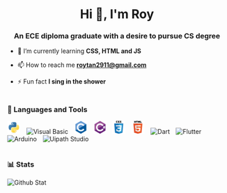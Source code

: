 <h1 align="center">Hi 👋, I'm Roy</h1>
<h3 align="center">An ECE diploma graduate with a desire to pursue CS degree</h3>

- 🌱 I’m currently learning **CSS, HTML and JS**

- 📫 How to reach me **roytan2911@gmail.com**

- ⚡ Fun fact **I sing in the shower**

#

### 🧰 Languages and Tools
<p align="left"> 
<img alt="Python" title="Python" width="30" height="30" style="margin-right: 10px" src="https://raw.githubusercontent.com/devicons/devicon/master/icons/python/python-original.svg"/>
<img alt="Visual Basic" title="Visual Basic" width="30" height="30" style="margin-right: 10px" src="https://upload.wikimedia.org/wikipedia/commons/thumb/4/40/VB.NET_Logo.svg/180px-VB.NET_Logo.svg.png"/>
<img alt="C" title="C" width="30" height="30" style="margin-right: 10px" src="https://raw.githubusercontent.com/devicons/devicon/master/icons/c/c-original.svg"/>
<img alt="Csharp" title="C#" width="30" height="30" style="margin-right: 10px" src="https://raw.githubusercontent.com/devicons/devicon/master/icons/csharp/csharp-original.svg"/>
<img alt="CSS3" title="CSS3" width="30" height="30" style="margin-right: 10px" src="https://raw.githubusercontent.com/devicons/devicon/master/icons/css3/css3-original-wordmark.svg"/>
<img alt="HTML5" title="HTML5" width="30" height="30" style="margin-right: 10px" src="https://raw.githubusercontent.com/devicons/devicon/master/icons/html5/html5-original-wordmark.svg"/>
<img alt="Dart" title="Dart" width="30" height="30" style="margin-right: 10px" src="https://www.vectorlogo.zone/logos/dartlang/dartlang-icon.svg"/>
<img alt="Flutter" title="Flutter" width="30" height="30" style="margin-right: 10px" src="https://www.vectorlogo.zone/logos/flutterio/flutterio-icon.svg"/>
<img alt="Arduino" title="Arduino" width="30" height="30" style="margin-right: 10px" src="https://cdn.worldvectorlogo.com/logos/arduino-1.svg"/>
<img alt="Uipath Studio" title="Uipath Studio" width="30" height="30" style="margin-right: 10px" src="https://seeklogo.com/images/U/uipath-logo-E168798B64-seeklogo.com.png"/>
</p>

#

### 📊 Stats

![Github Stat](https://github-readme-stats.vercel.app/api?username=cuberoy&show_icons=true&theme=prussian)
